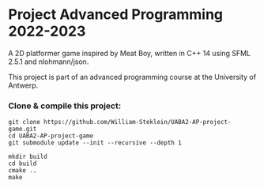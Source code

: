 Project Advanced Programming 2022-2023
=======================================

A 2D platformer game inspired by Meat Boy, written in C++ 14 using SFML 2.5.1 and nlohmann/json. 

This project is part of an advanced programming course at the University of Antwerp.

### Clone & compile this project:

```
git clone https://github.com/William-Steklein/UABA2-AP-project-game.git
cd UABA2-AP-project-game
git submodule update --init --recursive --depth 1

mkdir build
cd build
cmake ..
make
```